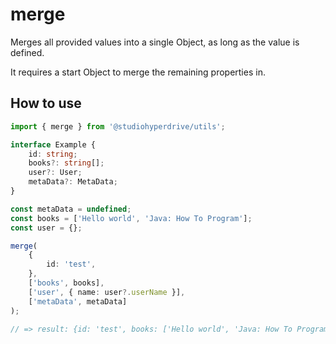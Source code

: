 # merge

Merges all provided values into a single Object, as long as the value is defined.

It requires a start Object to merge the remaining properties in.

## How to use

```typescript
import { merge } from '@studiohyperdrive/utils';

interface Example {
	id: string;
	books?: string[];
	user?: User;
	metaData?: MetaData;
}

const metaData = undefined;
const books = ['Hello world', 'Java: How To Program'];
const user = {};

merge(
	{
		id: 'test',
	},
	['books', books],
	['user', { name: user?.userName }],
	['metaData', metaData]
);

// => result: {id: 'test', books: ['Hello world', 'Java: How To Program']}
```
